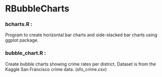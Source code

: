 # RBubbleCharts


<h3>bcharts.R : </h3>
Program to create horizontal bar charts and side-stacked bar charts using ggplot package.

<h3>bubble_chart.R : </h3>
Create bubble charts showing crime rates per district. Dataset is from the Kaggle San Francisco crime data. (sfo_crime.csv)



